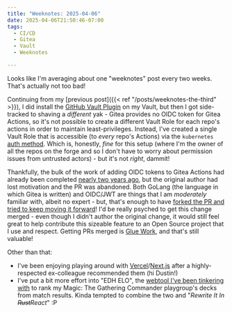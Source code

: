 ```yaml
---
title: "Weeknotes: 2025-04-06"
date: 2025-04-06T21:50:46-07:00
tags:
  - CI/CD
  - Gitea
  - Vault
  - Weeknotes

---
```

Looks like I'm averaging about one "weeknotes" post every two weeks. That's actually not too bad!
<!--more-->
Continuing from my [previous post]({{< ref "/posts/weeknotes-the-third" >}}), I did install the [GitHub Vault Plugin](https://github.com/martinbaillie/vault-plugin-secrets-github) on my Vault, but then I got side-tracked to shaving a _different_ yak - Gitea provides no OIDC token for Gitea Actions, so it's not possible to create a different Vault Role for each repo's actions in order to maintain least-privileges. Instead, I've created a single Vault Role that is accessible (to _every_ repo's Actions) via the `kubernetes` [auth method](https://github.com/hashicorp/vault-action?tab=readme-ov-file#kubernetes). Which is, honestly, _fine_ for this setup (where I'm the owner of all the repos on the forge and so I don't have to worry about permission issues from untrusted actors) - but it's not _right_, dammit!

Thankfully, the bulk of the work of adding OIDC tokens to Gitea Actions had already been completed [nearly two years ago](https://github.com/go-gitea/gitea/pull/25664), but the original author had lost motivation and the PR was abandoned. Both GoLang (the language in which Gitea is written) and OIDC/JWT are things that I am _moderately_ familiar with, albeit no expert - but, that's enough to have [forked the PR and tried to keep moving it forward](https://github.com/go-gitea/gitea/pull/33945)! I'd be really psyched to get this change merged - even though I didn't author the original change, it would still feel great to help contribute this sizeable feature to an Open Source project that I use and respect. Getting PRs merged is [Glue Work](https://www.noidea.dog/glue), and that's still valuable!

Other than that:
* I've been enjoying playing around with [Vercel](https://vercel.com/home)/[Next.js](https://nextjs.org/) after a highly-respected ex-colleague recommended them (hi Dustin!)
* I've put a bit more effort into "EDH ELO", the [webtool I've been tinkering with](https://gitea.scubbo.org/scubbo/edh-elo) to rank my Magic: The Gathering Commander playgroup's decks from match results. Kinda tempted to combine the two and "_Rewrite It In ~~Rust~~React_" :P

<!--
Reminders of patterns you often forget:

Images:
![Alt-text](url "Caption")

Internal links:
[Link-text](\{\{< ref "/posts/name-of-post" >}})
(remove the slashes - this is so that the commented-out content will not prevent a built while editing)
-->